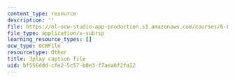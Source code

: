 ```yaml
---
content_type: resource
description: ''
file: https://ol-ocw-studio-app-production.s3.amazonaws.com/courses/6-890-algorithmic-lower-bounds-fun-with-hardness-proofs-fall-2014/bf556dddcfe25c57b0e3f7aea6f2fa12_ogbjia9gp34.vtt
file_type: application/x-subrip
learning_resource_types: []
ocw_type: OCWFile
resourcetype: Other
title: 3play caption file
uid: bf556ddd-cfe2-5c57-b0e3-f7aea6f2fa12
---
```

